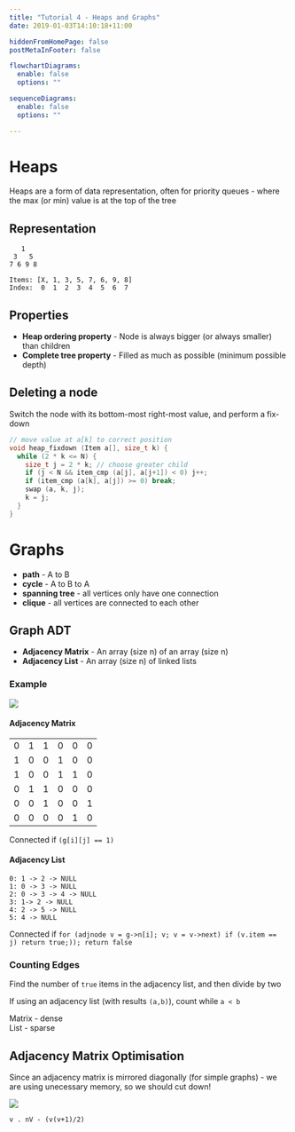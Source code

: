 ```yaml
---
title: "Tutorial 4 - Heaps and Graphs"
date: 2019-01-03T14:10:18+11:00

hiddenFromHomePage: false
postMetaInFooter: false

flowchartDiagrams:
  enable: false
  options: ""

sequenceDiagrams: 
  enable: false
  options: ""

---
```


# Heaps
Heaps are a form of data representation, often for priority queues - where the max (or min) value is at the top of the tree

## Representation
```
   1 
 3   5
7 6 9 8
```

`Items: [X, 1, 3, 5, 7, 6, 9, 8]`  
`Index:  0  1  2  3  4  5  6  7`

## Properties
* **Heap ordering property** - Node is always bigger (or always smaller) than children  
* **Complete tree property** - Filled as much as possible (minimum possible depth)

## Deleting a node
Switch the node with its bottom-most right-most value, and perform a fix-down

```c
// move value at a[k] to correct position
void heap_fixdown (Item a[], size_t k) {
  while (2 * k <= N) {
    size_t j = 2 * k; // choose greater child
    if (j < N && item_cmp (a[j], a[j+1]) < 0) j++;
    if (item_cmp (a[k], a[j]) >= 0) break;
    swap (a, k, j);
    k = j;
  }
}
```

# Graphs

* **path** - A to B
* **cycle** - A to B to A
* **spanning tree** - all vertices only have one connection
* **clique** - all vertices are connected to each other

## Graph ADT
* **Adjacency Matrix** - An array (size n) of an array (size n)
* **Adjacency List** - An array (size n) of linked lists

### Example
![](Snipaste_2019-01-03_14-36-21.png)

#### Adjacency Matrix  
|||||||
|:--:|:--:|:--:|:--:|:--:|:--:|
|0|1|1|0|0|0|
|1|0|0|1|0|0|
|1|0|0|1|1|0|
|0|1|1|0|0|0|
|0|0|1|0|0|1|
|0|0|0|0|1|0|

Connected if `(g[i][j] == 1)`  

#### Adjacency List
```
0: 1 -> 2 -> NULL
1: 0 -> 3 -> NULL
2: 0 -> 3 -> 4 -> NULL
3: 1-> 2 -> NULL
4: 2 -> 5 -> NULL
5: 4 -> NULL
```

Connected if `for (adjnode v = g->n[i]; v; v = v->next) if (v.item == j) return true;)); return false`

### Counting Edges
Find the number of `true` items in the adjacency list, and then divide by two

If using an adjacency list (with results `(a,b)`), count while `a < b`

Matrix - dense  
List - sparse  


## Adjacency Matrix Optimisation
Since an adjacency matrix is mirrored diagonally (for simple graphs) - we are using unecessary memory, so we should cut down!

![](Snipaste_2019-01-03_14-54-44.png)  

`v . nV - (v(v+1)/2)`
